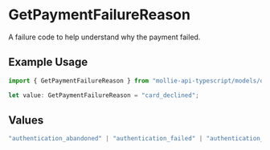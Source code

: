 # GetPaymentFailureReason

A failure code to help understand why the payment failed.

## Example Usage

```typescript
import { GetPaymentFailureReason } from "mollie-api-typescript/models/operations";

let value: GetPaymentFailureReason = "card_declined";
```

## Values

```typescript
"authentication_abandoned" | "authentication_failed" | "authentication_required" | "authentication_unavailable_acs" | "card_declined" | "card_expired" | "inactive_card" | "insufficient_funds" | "invalid_cvv" | "invalid_card_holder_name" | "invalid_card_number" | "invalid_card_type" | "possible_fraud" | "refused_by_issuer" | "unknown_reason"
```